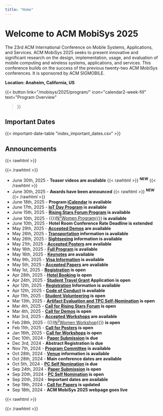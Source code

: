 ```yaml
---
title: "Home"
---
```

# Welcome to ACM MobiSys 2025

The 23rd ACM International Conference on Mobile Systems, Applications, and Services. ACM MobiSys 2025 seeks to present innovative and significant research on the design, implementation, usage, and evaluation of mobile computing and wireless systems, applications, and services. This conference builds on the success of the previous twenty-two ACM MobiSys conferences. It is sponsored by ACM SIGMOBILE.

**Location: Anaheim, California, US**

{{< button
    link="/mobisys/2025/program/" 
    icon="calendar2-week-fill"
    text="Program Overview"
>}}

<!-- {{< button
    link="https://web.cvent.com/event/3d8f4bde-961f-43f2-a2c9-3d1dd12f53b7/summary" 
    icon="cash-coin"
    text="Registration Now!"
>}} -->

<!-- {{< button
    link="https://book.passkey.com/go/MobiSys2025" 
    icon="buildings-fill"
    text="Hotel Booking"
    subtext="Group Code: ACM"
>}} -->

## Important Dates

{{< important-date-table "index_important_dates.csv" >}}

## Announcements

{{< rawhtml >}}
<div class="no-indent">
{{< /rawhtml >}}

- June 30th, 2025 - **Teaser videos are available** {{< rawhtml >}} <span class="new"><sup><b>NEW</b></sup></span> {{< /rawhtml >}}
- June 30th, 2025 - **Awards have been announced** {{< rawhtml >}} <span class="new"><sup><b>NEW</b></sup></span> {{< /rawhtml >}}
- June 18th, 2025 - **Program [iCalendar](./program/mobisys25_program.ics) is available**
- June 17th, 2025 - **[IoT Day Program](./iot_day_program/) is available**
- June 15th, 2025 - **[Rising Stars Forum Program](./rising_stars_program/) is available**
- June 10th, 2025 - {{<rawhtml>}}<a href="./n2women_program/">N<sup>2</sup>Women Program</a>{{</rawhtml>}} **is available**
- June 10th, 2025 - **Hotel Room Conference Rate Deadline is extended**
- May 29th, 2025 - **[Accepted Demos](./accepted_demos/) are available**
- May 26th, 2025 - **[Transportation](./transportation/) information is available**
- May 26th, 2025 - **[Sightseeing](./sightseeing/) information is available**
- May 21th, 2025 - **[Accepted Posters](./accepted_posters/) are available**
- May 16th, 2025 - **[Full Program](./program/) is available**
- May 16th, 2025 - **[Keynotes](./keynotes/) are available**
- May 9th, 2025 - **[Visa Information](./visa/) is available**
- May 5th, 2025 - **[Accepted Papers](./accepted_papers/) are available**
- May 1st, 2025 - **[Registration](./registration/) is open**
- Apr 28th, 2025 - **[Hotel Booking](./venue/#accommodation) is open**
- Apr 24th, 2025 - **[Student Travel Grant](./student_travel_grant/) Application is open**
- Apr 12th, 2025 - **[Registration](./registration/) Information is available**
- Apr 12th, 2025 - **[Code of Conduct](./code_of_conduct/) is available**
- Apr 11th, 2025 - **[Student Volunteering](./student_volunteering/) is open**
- Mar 13th, 2025 - **[Artifact Evaluation and TPC Self-Nomination](./artifact_evaluation/) is open**
- Mar 4th, 2025 - **[Call for Rising Stars Forum](./rising_stars/) is open**
- Mar 4th, 2025 - **[Call for Demos](./call_for_demos/) is open**
- Mar 3rd, 2025 - **[Accepted Workshops](./accepted_workshops/) are available**
- Feb 28th, 2025 - {{<rawhtml>}}<a href="./n2women/">N<sup>2</sup>Women Workshop</a>{{</rawhtml>}} **is open**
- Feb 11th, 2025 - **[Call for Posters](./call_for_posters/) is open**
- Jan 16th, 2025 - **[Call for Workshops](./call_for_workshops/) is open**
- Dec 10th, 2024 - **[Paper Submission](https://mobisys25.hotcrp.com) is due**
- Dec 3rd, 2024 - **Abstract Registration is due**
- Nov 7th, 2024 - **[Program Committee](./program_committee/) is available**
- Oct 28th, 2024 - **[Venue](./venue/) information is available**
- Oct 28th, 2024 - **Main conference dates are available**
- Oct 5th, 2024 - **[PC Self Nomination](./pc_self_nomination/) is due**
- Sep 24th, 2024 - **[Paper Submission](https://mobisys25.hotcrp.com) is open**
- Sep 20th, 2024 - **[PC Self Nomination](./pc_self_nomination/) is open**
- Sep 20th, 2024 - **Important dates are available**
- Sep 19th, 2024 - **[Call for Papers](./call_for_papers/) is updated**
- Sep 18th, 2024 - **ACM MobiSys 2025 webpage goes live**

{{< rawhtml >}}
</div>
{{< /rawhtml >}}
